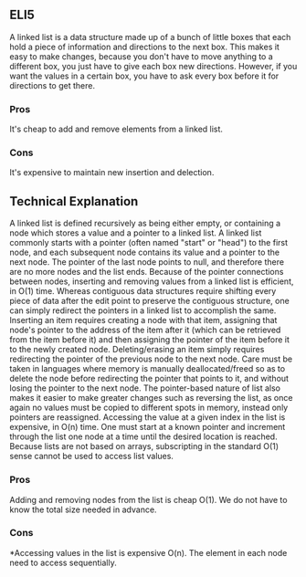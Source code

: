## ELI5
A linked list is a data structure made up of a bunch of little boxes that each hold a piece of information and directions to the next box. This makes it easy to make changes, because you don't have to move anything to a different box, you just have to give each box new directions. However, if you want the values in a certain box, you have to ask every box before it for directions to get there.
### Pros
It's cheap to add and remove elements from a linked list. 
### Cons
It's expensive to maintain new insertion and delection.

## Technical Explanation
A linked list is defined recursively as being either empty, or containing a node which stores a value and a pointer to a linked list. A linked list commonly starts with a pointer (often named "start" or "head") to the first node, and each subsequent node contains its value and a pointer to the next node. The pointer of the last node points to null, and therefore there are no more nodes and the list ends.
Because of the pointer connections between nodes, inserting and removing values from a linked list is efficient, in O(1) time. Whereas contiguous data structures require shifting every piece of data after the edit point to preserve the contiguous structure, one can simply redirect the pointers in a linked list to accomplish the same.
Inserting an item requires creating a node with that item, assigning that node's pointer to the address of the item after it (which can be retrieved from the item before it) and then assigning the pointer of the item before it to the newly created node. 
Deleting/erasing an item simply requires redirecting the pointer of the previous node to the next node. Care must be taken in languages where memory is manually deallocated/freed so as to delete the node before redirecting the pointer that points to it, and without losing the pointer to the next node. 
The pointer-based nature of list also makes it easier to make greater changes such as reversing the list, as once again no values must be copied to different spots in memory, instead only pointers are reassigned.
Accessing the value at a given index in the list is expensive, in O(n) time. One must start at a known pointer and increment through the list one node at a time until the desired location is reached. Because lists are not based on arrays, subscripting in the standard O(1) sense cannot be used to access list values.
### Pros
Adding and removing nodes from the list is cheap O(1). We do not have to know the total size needed in advance. 
### Cons
 *Accessing values in the list is expensive O(n). The element in each node need to access sequentially.
